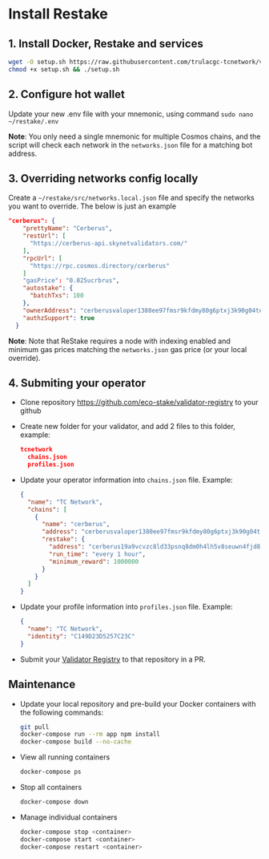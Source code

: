 # Install Restake

## 1. Install Docker, Restake and services

```sh
wget -O setup.sh https://raw.githubusercontent.com/trulacgc-tcnetwork/validator.tcnetwork.io/main/restake/setup.sh
chmod +x setup.sh && ./setup.sh
```

## 2. Configure hot wallet

Update your new .env file with your mnemonic, using command `sudo nano ~/restake/.env`

**Note**: You only need a single mnemonic for multiple Cosmos chains, and the script will check each network in the `networks.json` file for a matching bot address.

## 3. Overriding networks config locally

Create a `~/restake/src/networks.local.json` file and specify the networks you want to override. The below is just an example

```json
"cerberus": {
    "prettyName": "Cerberus",
    "restUrl": [
      "https://cerberus-api.skynetvalidators.com/"
    ],
    "rpcUrl": [
      "https://rpc.cosmos.directory/cerberus"
    ]
    "gasPrice": "0.025ucrbrus",
    "autostake": {
      "batchTxs": 100
    },
    "ownerAddress": "cerberusvaloper1380ee97fmsr9kfdmy80g6ptxj3k90g04tecq89",
    "authzSupport": true
  }
```

**Note**: Note that ReStake requires a node with indexing enabled and minimum gas prices matching the `networks.json` gas price (or your local override).

## 4. Submiting your operator

- Clone repository <https://github.com/eco-stake/validator-registry> to your github
- Create new folder for your validator, and add 2 files to this folder, example:

  ```json
  tcnetwork
    chains.json
    profiles.json
  ```
  
- Update your operator information into `chains.json` file. Example:

  ```json
  {
    "name": "TC Network",
    "chains": [
      {
        "name": "cerberus",
        "address": "cerberusvaloper1380ee97fmsr9kfdmy80g6ptxj3k90g04tecq89",
        "restake": {
          "address": "cerberus19a9vcvzc8ld33psnq8dm0h4lh5v8seuwn4fjd8",
          "run_time": "every 1 hour",
          "minimum_reward": 1000000
        }
      }
    ]
  }
  ```

- Update your profile information into `profiles.json` file. Example:

  ```json
  {
    "name": "TC Network",
    "identity": "C149D23D5257C23C"
  }
  ```

- Submit your [Validator Registry](https://github.com/eco-stake/validator-registry) to that repository in a PR.

## Maintenance

- Update your local repository and pre-build your Docker containers with the following commands:

  ```sh
  git pull
  docker-compose run --rm app npm install
  docker-compose build --no-cache
  ```

- View all running containers

  ```sh
  docker-compose ps
  ```

- Stop all containers

  ```sh
  docker-compose down
  ```

- Manage individual containers

  ```sh
  docker-compose stop <container>
  docker-compose start <container>
  docker-compose restart <container>
  ```
